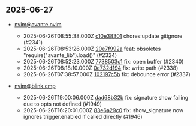 ## 2025-06-27

* nvim@avante.nvim
  - 2025-06-26T08:55:38.000Z [c10e38301](https://github.com/yetone/avante.nvim/commit/c10e383019280edf6433b422603be45294c9ccf5) chores:update gitignore (#2341)
  - 2025-06-26T08:53:26.000Z [20e7f992a](https://github.com/yetone/avante.nvim/commit/20e7f992a8d3a0bc09b14f5c396e1d8b317ec2e2) feat: obsoletes "require("avante_lib").load()" (#2324)
  - 2025-06-26T08:52:23.000Z [7738503c1](https://github.com/yetone/avante.nvim/commit/7738503c1de6e34bf9ffb11a9cc71e8ba6de5a38) fix: open buffer (#2340)
  - 2025-06-26T08:18:10.000Z [0e732d194](https://github.com/yetone/avante.nvim/commit/0e732d194b44ad97677c1e5eea7774019bfc2ee1) fix: write path (#2338)
  - 2025-06-26T07:38:57.000Z [102197c5b](https://github.com/yetone/avante.nvim/commit/102197c5bbb3e723553b8e7fa2536cfe532dd3d0) fix: debounce error (#2337)

* nvim@blink.cmp
  - 2025-06-26T19:00:06.000Z [dad68b32b](https://github.com/Saghen/blink.cmp/commit/dad68b32bc8b91f04b2efd14abc57dd650c51e7e) fix: signature show failing due to opts not defined (#1949)
  - 2025-06-26T16:20:01.000Z [83e6a29c0](https://github.com/Saghen/blink.cmp/commit/83e6a29c0bd7dc198d34921d0c41be1eb50d98af) fix: show_signature now ignores trigger.enabled if called directly (#1946)
